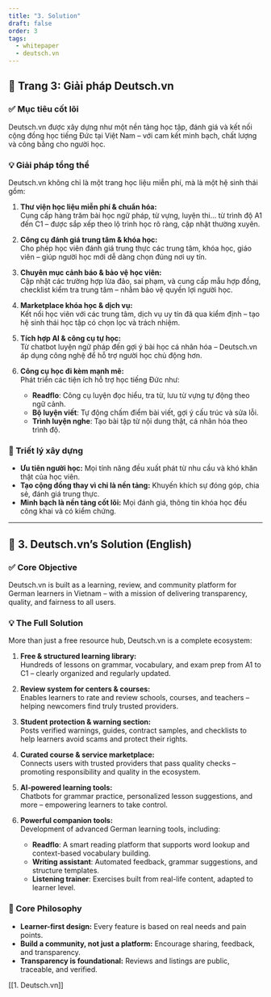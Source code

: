```yaml
---
title: "3. Solution"
draft: false
order: 3
tags:
  - whitepaper
  - deutsch.vn
---
```


## 📄 Trang 3: Giải pháp Deutsch.vn

### ✅ Mục tiêu cốt lõi

Deutsch.vn được xây dựng như một nền tảng học tập, đánh giá và kết nối cộng đồng học tiếng Đức tại Việt Nam – với cam kết minh bạch, chất lượng và công bằng cho người học.

### 💡 Giải pháp tổng thể

Deutsch.vn không chỉ là một trang học liệu miễn phí, mà là một hệ sinh thái gồm:

1. **Thư viện học liệu miễn phí & chuẩn hóa:**  
   Cung cấp hàng trăm bài học ngữ pháp, từ vựng, luyện thi… từ trình độ A1 đến C1 – được sắp xếp theo lộ trình học rõ ràng, cập nhật thường xuyên.

2. **Công cụ đánh giá trung tâm & khóa học:**  
   Cho phép học viên đánh giá trung thực các trung tâm, khóa học, giáo viên – giúp người học mới dễ dàng chọn đúng nơi uy tín.

3. **Chuyên mục cảnh báo & bảo vệ học viên:**  
   Cập nhật các trường hợp lừa đảo, sai phạm, và cung cấp mẫu hợp đồng, checklist kiểm tra trung tâm – nhằm bảo vệ quyền lợi người học.

4. **Marketplace khóa học & dịch vụ:**  
   Kết nối học viên với các trung tâm, dịch vụ uy tín đã qua kiểm định – tạo hệ sinh thái học tập có chọn lọc và trách nhiệm.

5. **Tích hợp AI & công cụ tự học:**  
   Từ chatbot luyện ngữ pháp đến gợi ý bài học cá nhân hóa – Deutsch.vn áp dụng công nghệ để hỗ trợ người học chủ động hơn.

6. **Công cụ học đi kèm mạnh mẽ:**  
   Phát triển các tiện ích hỗ trợ học tiếng Đức như:
   - **Readflo**: Công cụ luyện đọc hiểu, tra từ, lưu từ vựng tự động theo ngữ cảnh.
   - **Bộ luyện viết**: Tự động chấm điểm bài viết, gợi ý cấu trúc và sửa lỗi.
   - **Trình luyện nghe**: Tạo bài tập từ nội dung thật, cá nhân hóa theo trình độ.

### 🧭 Triết lý xây dựng

- **Ưu tiên người học:** Mọi tính năng đều xuất phát từ nhu cầu và khó khăn thật của học viên.
- **Tạo cộng đồng thay vì chỉ là nền tảng:** Khuyến khích sự đóng góp, chia sẻ, đánh giá trung thực.
- **Minh bạch là nền tảng cốt lõi:** Mọi đánh giá, thông tin khóa học đều công khai và có kiểm chứng.

---

## 📄 3. Deutsch.vn’s Solution (English)

### ✅ Core Objective

Deutsch.vn is built as a learning, review, and community platform for German learners in Vietnam – with a mission of delivering transparency, quality, and fairness to all users.

### 💡 The Full Solution

More than just a free resource hub, Deutsch.vn is a complete ecosystem:

1. **Free & structured learning library:**  
   Hundreds of lessons on grammar, vocabulary, and exam prep from A1 to C1 – clearly organized and regularly updated.

2. **Review system for centers & courses:**  
   Enables learners to rate and review schools, courses, and teachers – helping newcomers find truly trusted providers.

3. **Student protection & warning section:**  
   Posts verified warnings, guides, contract samples, and checklists to help learners avoid scams and protect their rights.

4. **Curated course & service marketplace:**  
   Connects users with trusted providers that pass quality checks – promoting responsibility and quality in the ecosystem.

5. **AI-powered learning tools:**  
   Chatbots for grammar practice, personalized lesson suggestions, and more – empowering learners to take control.

6. **Powerful companion tools:**  
   Development of advanced German learning tools, including:
   - **Readflo**: A smart reading platform that supports word lookup and context-based vocabulary building.
   - **Writing assistant**: Automated feedback, grammar suggestions, and structure templates.
   - **Listening trainer**: Exercises built from real-life content, adapted to learner level.

### 🧭 Core Philosophy

- **Learner-first design:** Every feature is based on real needs and pain points.
- **Build a community, not just a platform:** Encourage sharing, feedback, and transparency.
- **Transparency is foundational:** Reviews and listings are public, traceable, and verified.

[[1. Deutsch.vn]]